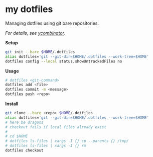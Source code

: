 my dotfiles
===========

Managing dotfiles using git bare repositories.

_For details, see
[ycombinator](https://news.ycombinator.com/item?id=11070797)._


**Setup**

```bash
git init --bare $HOME/.dotfiles
alias dotfiles='git --git-dir=$HOME/.dotfiles --work-tree=$HOME'
dotfiles config --local status.showUntrackedFiles no
```

**Usage**

```bash
# dotfiles <git-command>
dotfiles add <file>
dotfiles commit -m <message>
dotfiles push <repo>
```

**Install**


```bash
git clone --bare <repo> $HOME/.dotfiles
alias dotfiles='git --git-dir=$HOME/.dotfiles --work-tree=$HOME'
# here be dragons 
# checkout fails if local files already exist
#
# cd $HOME
# dotfiles ls-files | xargs -I {} cp --parents {} /tmp/
# dotfiles ls-files | xargs -I {} rm
dotfiles checkout
```





